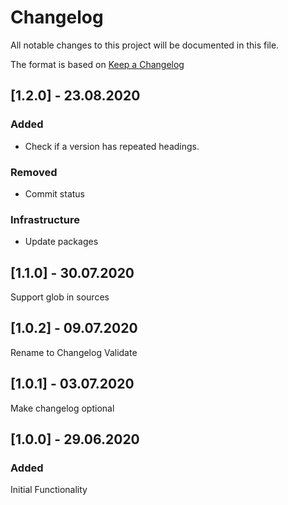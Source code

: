 # Changelog
All notable changes to this project will be documented in this file.

The format is based on [Keep a Changelog](http://keepachangelog.com/)

## [1.2.0] - 23.08.2020

### Added
- Check if a version has repeated headings.

### Removed
- Commit status

### Infrastructure
- Update packages

## [1.1.0] - 30.07.2020

Support glob in sources

## [1.0.2] - 09.07.2020

Rename to Changelog Validate

## [1.0.1] - 03.07.2020

Make changelog optional

## [1.0.0] - 29.06.2020

### Added
Initial Functionality
